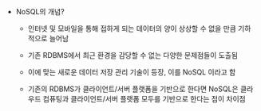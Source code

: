 - NoSQL의 개념?

  - 인터넷 및 모바일을 통해 접하게 되는 데이터의 양이 상상할 수 없을 만큼 기하적으로 늘어남

  - 기존 RDBMS에서 최근 환경을 감당할 수 없는 다양한 문제점들이 도출됨

  - 이에 맞는 새로운 데이터 저장 관리 기술이 등장, 이를 NoSQL 이라고 함

  - 기존의 RDBMS가 클라이언트/서버 플랫폼을 기반으로 한다면 NoSQL은 클라우드 컴퓨팅과 클라이언트/서버 플랫폼 모두를 기반으로 한다는 점이 차이점
